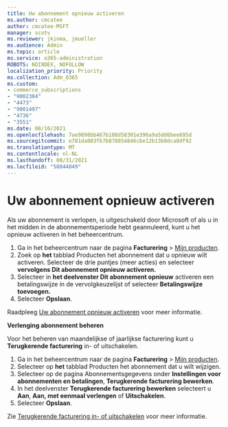 ```yaml
---
title: Uw abonnement opnieuw activeren
ms.author: cmcatee
author: cmcatee-MSFT
manager: scotv
ms.reviewer: jkinma, jmueller
ms.audience: Admin
ms.topic: article
ms.service: o365-administration
ROBOTS: NOINDEX, NOFOLLOW
localization_priority: Priority
ms.collection: Adm_O365
ms.custom:
- commerce_subscriptions
- "9002304"
- "4473"
- "9001497"
- "4736"
- "3551"
ms.date: 08/10/2021
ms.openlocfilehash: 7ae9898bb467b188d58301e396a9a5dd6bee695d
ms.sourcegitcommit: e781da003fb7b878854846cbe12b13b9dca8df92
ms.translationtype: MT
ms.contentlocale: nl-NL
ms.lasthandoff: 08/31/2021
ms.locfileid: "58844849"
---
```

# <a name="reactivate-your-subscription"></a>Uw abonnement opnieuw activeren

Als uw abonnement is verlopen, is uitgeschakeld door Microsoft of als u in het midden in de abonnementsperiode hebt geannuleerd, kunt u het opnieuw activeren in het beheercentrum.

1. Ga in het beheercentrum naar de pagina **Facturering** > [Mijn producten](https://go.microsoft.com/fwlink/p/?linkid=842054).
2. Zoek op **het** tabblad Producten het abonnement dat u opnieuw wilt activeren. Selecteer de drie puntjes (meer acties) en selecteer **vervolgens Dit abonnement opnieuw activeren.**
3. Selecteer in **het deelvenster Dit abonnement opnieuw** activeren een betalingswijze in de vervolgkeuzelijst of selecteer **Betalingswijze toevoegen.**
4. Selecteer **Opslaan**.

Raadpleeg [Uw abonnement opnieuw activeren](https://docs.microsoft.com/microsoft-365/commerce/subscriptions/reactivate-your-subscription) voor meer informatie.

**Verlenging abonnement beheren**

Voor het beheren van maandelijkse of jaarlijkse facturering kunt u **Terugkerende facturering** in- of uitschakelen.

1. Ga in het beheercentrum naar de pagina **Facturering** > [Mijn producten](https://go.microsoft.com/fwlink/p/?linkid=842054).
2. Selecteer op **het** tabblad Producten het abonnement dat u wilt wijzigen.
3. Selecteer op de pagina Abonnementsgegevens onder **Instellingen voor abonnementen en betalingen**, **Terugkerende facturering bewerken**.
4. In het deelvenster **Terugkerende facturering bewerken** selecteert u **Aan**, **Aan, met eenmaal verlengen** of **Uitschakelen**.
5. Selecteer **Opslaan**.

Zie [Terugkerende facturering in- of uitschakelen](https://docs.microsoft.com/microsoft-365/commerce/subscriptions/renew-your-subscription#turn-recurring-billing-off-or-on) voor meer informatie.
